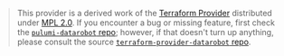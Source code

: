 > This provider is a derived work of the [Terraform Provider](https://github.com/datarobot-community/terraform-provider-datarobot)
> distributed under [MPL 2.0](https://www.mozilla.org/en-US/MPL/2.0/). If you encounter a bug or missing feature,
> first check the [`pulumi-datarobot` repo](https://github.com/datarobot-community/pulumi-datarobot/issues); however, if that doesn't turn up anything,
> please consult the source [`terraform-provider-datarobot` repo](https://github.com/datarobot-community/terraform-provider-datarobot/issues).